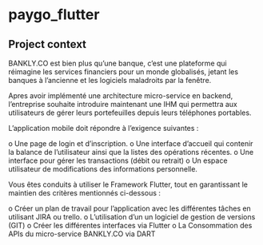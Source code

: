 # paygo_flutter

## Project context

BANKLY.CO est bien plus qu’une banque, c’est une plateforme qui réimagine les services financiers pour un monde globalisés, jetant les banques à l’ancienne et les logiciels maladroits par la fenêtre.

Apres avoir implémenté une architecture micro-service en backend, l’entreprise souhaite introduire maintenant une IHM qui permettra aux utilisateurs de gérer leurs portefeuilles depuis leurs téléphones portables.

L’application mobile doit répondre à l’exigence suivantes :

o	Une page de login et d’inscription.
o	Une interface d’accueil qui contenir la balance de l’utilisateur ainsi que la listes des opérations récentes.
o	Une interface pour gérer les transactions (débit ou retrait)
o	Un espace utilisateur de modifications des informations personnelle.

Vous êtes conduits à utiliser le Framework Flutter, tout en garantissant le maintien des critères mentionnés ci-dessous :

o	Créer un plan de travail pour l’application avec les différentes tâches en utilisant JIRA ou trello.
o	L’utilisation d’un un logiciel de gestion de versions (GIT)
o	Créer les différentes interfaces via Flutter
o	La Consommation des APIs du micro-service BANKLY.CO via DART
